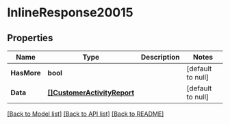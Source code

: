 # InlineResponse20015

## Properties
Name | Type | Description | Notes
------------ | ------------- | ------------- | -------------
**HasMore** | **bool** |  | [default to null]
**Data** | [**[]CustomerActivityReport**](CustomerActivityReport.md) |  | [default to null]

[[Back to Model list]](../README.md#documentation-for-models) [[Back to API list]](../README.md#documentation-for-api-endpoints) [[Back to README]](../README.md)



